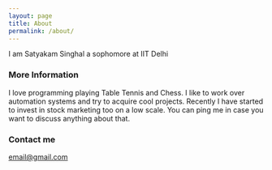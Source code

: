 ```yaml
---
layout: page
title: About
permalink: /about/
---
```


I am Satyakam Singhal a sophomore at IIT Delhi
### More Information
I love programming playing Table Tennis and Chess. I like to work over automation systems and try to acquire cool projects. Recently I have started to invest in stock marketing too on a low scale. You can ping me in case you want to discuss anything about that.


### Contact me

[email@gmail.com](mailto:satyakam068@gmail.com)
